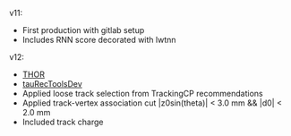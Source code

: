v11:
- First production with gitlab setup
- Includes RNN score decorated with lwtnn

v12:
- [THOR](https://gitlab.cern.ch/cdeutsch/THOR/commit/5d20cbfe0662c6a82bda6110cc9cb520d52f0379)
- [tauRecToolsDev](https://gitlab.cern.ch/cdeutsch/tauRecToolsDev/commit/440be08e8990d38786b00862c6b4a6c68006d39c)
- Applied loose track selection from TrackingCP recommendations
- Applied track-vertex association cut |z0sin(theta)| < 3.0 mm && |d0| < 2.0 mm
- Included track charge
